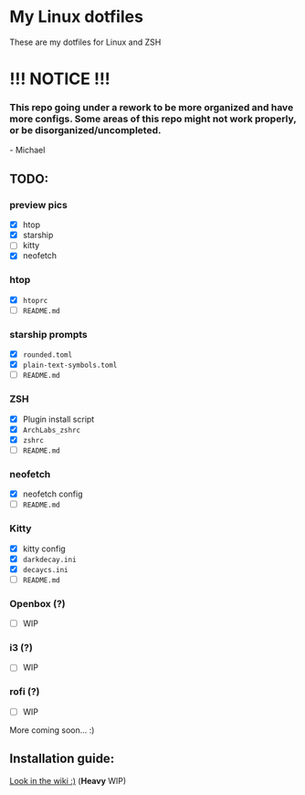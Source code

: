 # My Linux dotfiles
These are my dotfiles for Linux and ZSH

# !!! NOTICE !!!
### This repo going under a rework to be more organized and have more configs. Some areas of this repo might not work properly, or be disorganized/uncompleted. 
\- Michael

## TODO:
### preview pics
- [x] htop
- [x] starship
- [ ] kitty
- [x] neofetch

### htop
- [x] `htoprc`
- [ ] `README.md` 

### starship prompts
- [x] `rounded.toml`
- [x] `plain-text-symbols.toml`
- [ ] `README.md` 

### ZSH 
- [x] Plugin install script
- [x] `ArchLabs_zshrc`
- [x] `zshrc`
- [ ] `README.md` 

### neofetch
- [x] neofetch config
- [ ] `README.md` 
### Kitty
- [x] kitty config
- [x] `darkdecay.ini`
- [x] `decaycs.ini` 
- [ ] `README.md` 

### Openbox (?)
- [ ] WIP

### i3 (?)
- [ ] WIP

### rofi (?)
- [ ] WIP

More coming soon... :)

## Installation guide: 
[Look in the wiki :)](https://github.com/michaelScopic/dotfiles/wiki) (**Heavy** WIP)


